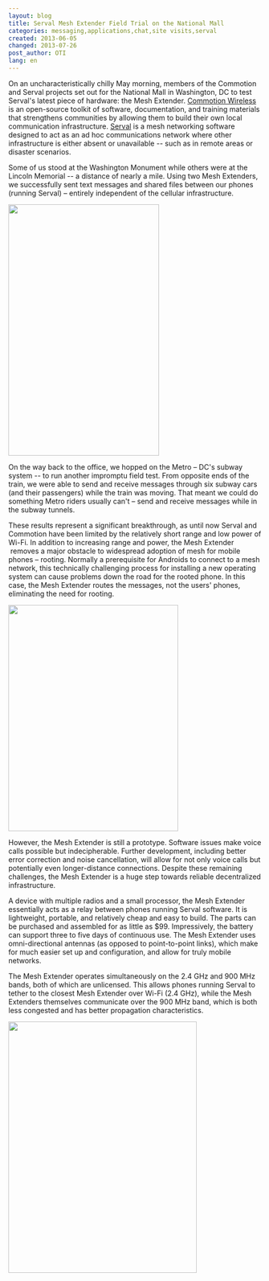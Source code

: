 ```yaml
---
layout: blog
title: Serval Mesh Extender Field Trial on the National Mall
categories: messaging,applications,chat,site visits,serval
created: 2013-06-05
changed: 2013-07-26
post_author: OTI
lang: en
---
```

  <p>On an uncharacteristically chilly May morning, members of the Commotion and Serval projects set out for the National Mall in Washington, DC to test Serval&#39;s latest piece of hardware: the Mesh Extender. <a href="http://commotionwireless.net">Commotion Wireless</a> is an open-source toolkit of software, documentation, and training materials that strengthens communities by allowing them to build their own local communication infrastructure. <a href="http://servalproject.org">Serval</a> is a mesh networking software designed to act as an ad hoc communications network where other infrastructure is either absent or unavailable -- such as in remote areas or disaster scenarios.</p><p>Some of us stood at the Washington Monument while others were at the Lincoln Memorial -- a distance of nearly a mile. Using two Mesh Extenders, we successfully sent text messages and shared files between our phones (running Serval) &ndash; entirely independent of the cellular infrastructure.</p><p><img alt="" src="http://oti.newamerica.net/sites/newamerica.net/files/articles/paul-dan-meshms-log-3.png" style="width: 300px; height: 500px;" /></p><p>On the way back to the office, we hopped on the Metro &ndash; DC&#39;s subway system -- to run another impromptu field test. From opposite ends of the train, we were able to send and receive messages through six subway cars (and their passengers) while the train was moving. That meant we could do something Metro riders usually can&#39;t &ndash; send and receive messages while in the subway tunnels.</p><p>These results represent a significant breakthrough, as until now Serval and Commotion have been limited by the relatively short range and low power of Wi-Fi. In addition to increasing range and power, the Mesh Extender &nbsp;removes a major obstacle to widespread adoption of mesh for mobile phones &ndash; rooting. Normally a prerequisite for Androids to connect to a mesh network, this technically challenging process for installing a new operating system can cause problems down the road for the rooted phone. In this case, the Mesh Extender routes the messages, not the users&#39; phones, eliminating the need for rooting.</p><p><img alt="" src="http://oti.newamerica.net/sites/newamerica.net/files/articles/meshext2.jpg" style="width: 338px; height: 450px;" /></p><p>However, the Mesh Extender is still a prototype. Software issues make voice calls possible but indecipherable. Further development, including better error correction and noise cancellation, will allow for not only voice calls but potentially even longer-distance connections. Despite these remaining challenges, the Mesh Extender is a huge step towards reliable decentralized infrastructure.&nbsp;</p><p>A device with multiple radios and a small processor, the Mesh Extender essentially acts as a relay between phones running Serval software. It is lightweight, portable, and relatively cheap and easy to build. The parts can be purchased and assembled for as little as $99. Impressively, the battery can support three to five days of continuous use. The Mesh Extender uses omni-directional antennas (as opposed to point-to-point links), which make for much easier set up and configuration, and allow for truly mobile networks.&nbsp;</p><p>The Mesh Extender operates simultaneously on the 2.4 GHz and 900 MHz bands, both of which are unlicensed. This allows phones running Serval to tether to the closest Mesh Extender over Wi-Fi (2.4 GHz), while the Mesh Extenders themselves communicate over the 900 MHz band, which is both less congested and has better propagation characteristics.</p><p><img alt="" src="http://oti.newamerica.net/sites/newamerica.net/files/articles/mesh-extender-close-up-1.jpg" style="width: 375px; height: 500px;" /></p> 
